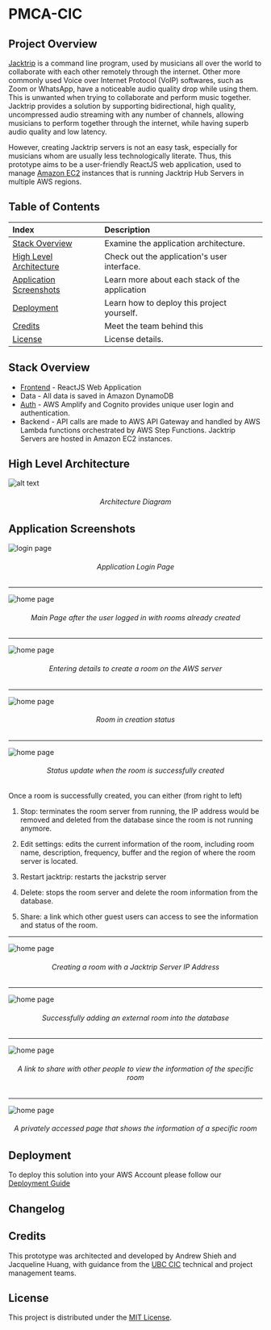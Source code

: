 # PMCA-CIC

## Project Overview

[Jacktrip](https://ccrma.stanford.edu/software/jacktrip/) is a command line program, used by musicians all over the world to collaborate with each other remotely through
the internet. Other more commonly used Voice over Internet Protocol (VoIP) softwares, such as Zoom or WhatsApp, have a noticeable audio quality drop while using them. This is unwanted when trying to collaborate and perform music together. Jacktrip provides a solution by supporting bidirectional, high quality, uncompressed audio streaming with any number of channels, allowing musicians to perform together through the internet, while having superb audio quality and low latency.

However, creating Jacktrip servers is not an easy task, especially for musicians whom are usually less technologically literate. Thus, this prototype aims to be a
user-friendly ReactJS web application, used to manage [Amazon EC2](https://aws.amazon.com/ec2) instances that is running
Jacktrip Hub Servers in multiple AWS regions.

## Table of Contents

| Index                                               | Description                                    |
| :-------------------------------------------------- | :--------------------------------------------- |
| [Stack Overview](#stack-overview)                   | Examine the application architecture.          |
| [High Level Architecture](#high-level-architecture) | Check out the application's user interface.    |
| [Application Screenshots](#application-screenshots) | Learn more about each stack of the application |
| [Deployment](#deployment)                           | Learn how to deploy this project yourself.     |
| [Credits](#credits)                                 | Meet the team behind this                      |
| [License](#license)                                 | License details.                               |

## Stack Overview

-   [Frontend](./docs/FrontendArchitecture.md) - ReactJS Web Application
-   Data - All data is saved in Amazon DynamoDB
-   [Auth](./docs/AuthenticationArchitecture.md) - AWS Amplify and Cognito provides unique user login and authentication.
-   Backend - API calls are made to AWS API Gateway and handled by AWS Lambda functions orchestrated by AWS Step Functions. Jacktrip Servers are hosted in Amazon EC2 instances.

## High Level Architecture

![alt text](docs/images/readme/architecture_diagram.png)

<h6 align="center">Architecture Diagram</h6>

## Application Screenshots

![login page](./docs/images/readme/login_page.png)

<h6 align="center">Application Login Page</h6>

---

![home page](./docs/images/readme/main_page_with_rooms.png)

<h6 align="center">Main Page after the user logged in with rooms already created</h6>

---

![home page](./docs/images/readme/create_aws_room.png)

<h6 align="center">Entering details to create a room on the AWS server</h6>

---

![home page](./docs/images/readme/aws_room_in_creation.png)

<h6 align="center">Room in creation status</h6>

---

![home page](./docs/images/readme/aws_room_success.png)

<h6 align="center">Status update when the room is successfully created</h6>
Once a room is successfully created, you can either (from right to left)

1. Stop: terminates the room server from running, the IP address would be removed and deleted from the database since the room is not running anymore.

2. Edit settings: edits the current information of the room, including room name, description, frequency, buffer and the region of where the room server is located.

3. Restart jacktrip: restarts the jackstrip server

4. Delete: stops the room server and delete the room information from the database.

5. Share: a link which other guest users can access to see the information and status of the room.

---

![home page](./docs/images/readme/create_external_room.png)

<h6 align="center">Creating a room with a Jacktrip Server IP Address</h6>

---

![home page](./docs/images/readme/external_room_success.png)

<h6 align="center">Successfully adding an external room into the database</h6>

---

![home page](./docs/images/readme/share_room_dialog.png)

<h6 align="center">A link to share with other people to view the information of the specific room</h6>

---

![home page](./docs/images/readme/shared_room.png)

<h6 align="center">A privately accessed page that shows the information of a specific room</h6>

## Deployment

To deploy this solution into your AWS Account please follow our [Deployment Guide](docs/DeploymentGuide.md)

## Changelog

## Credits

This prototype was architected and developed by Andrew Shieh and Jacqueline Huang, with guidance from the [UBC CIC](https://cic.ubc.ca/)
technical and project management teams.

## License

This project is distributed under the [MIT License](./LICENSE).
